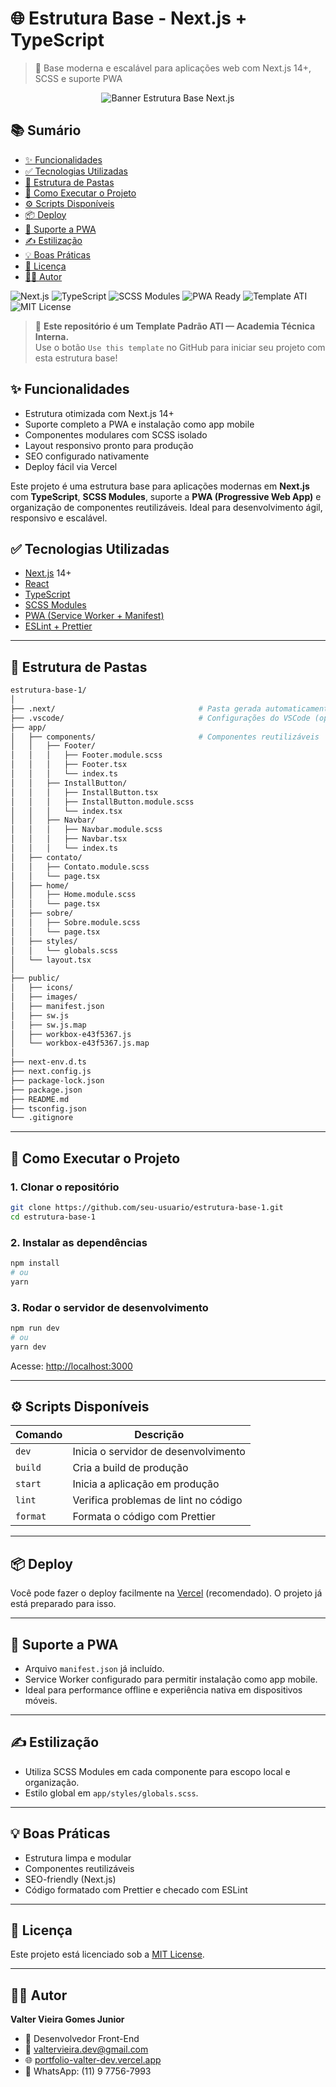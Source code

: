 
# 🌐 Estrutura Base - Next.js + TypeScript
> 🚀 Base moderna e escalável para aplicações web com Next.js 14+, SCSS e suporte PWA

<p align="center">
  <img src="https://a.imagem.app/BKaGBQ.png" alt="Banner Estrutura Base Next.js" style="max-width: 100%; height: auto;" />
</p>

## 📚 Sumário

- [✨ Funcionalidades](#-funcionalidades)
- [✅ Tecnologias Utilizadas](#-tecnologias-utilizadas)
- [📁 Estrutura de Pastas](#-estrutura-de-pastas)
- [🚀 Como Executar o Projeto](#-como-executar-o-projeto)
- [⚙️ Scripts Disponíveis](#️-scripts-disponíveis)
- [📦 Deploy](#-deploy)
- [📱 Suporte a PWA](#-suporte-a-pwa)
- [✍️ Estilização](#️-estilização)
- [💡 Boas Práticas](#-boas-práticas)
- [📄 Licença](#-licença)
- [👨‍💻 Autor](#-autor)


![Next.js](https://img.shields.io/badge/Next.js-14+-black?logo=nextdotjs)
![TypeScript](https://img.shields.io/badge/TypeScript-4.x-blue?logo=typescript)
![SCSS Modules](https://img.shields.io/badge/SCSS-Modules-pink?logo=sass)
![PWA Ready](https://img.shields.io/badge/PWA-Ready-green?logo=googlechrome)
![Template ATI](https://img.shields.io/badge/Template-ATI-blueviolet?style=flat-square)
![MIT License](https://img.shields.io/badge/license-MIT-brightgreen)


> 🧱 **Este repositório é um Template Padrão ATI — Academia Técnica Interna.**  
> Use o botão `Use this template` no GitHub para iniciar seu projeto com esta estrutura base!

## ✨ Funcionalidades

- Estrutura otimizada com Next.js 14+
- Suporte completo a PWA e instalação como app mobile
- Componentes modulares com SCSS isolado
- Layout responsivo pronto para produção
- SEO configurado nativamente
- Deploy fácil via Vercel


Este projeto é uma estrutura base para aplicações modernas em **Next.js** com **TypeScript**, **SCSS Modules**, suporte a **PWA (Progressive Web App)** e organização de componentes reutilizáveis. Ideal para desenvolvimento ágil, responsivo e escalável.

## ✅ Tecnologias Utilizadas

- [Next.js](https://nextjs.org/) 14+
- [React](https://react.dev/)
- [TypeScript](https://www.typescriptlang.org/)
- [SCSS Modules](https://sass-lang.com/)
- [PWA (Service Worker + Manifest)](https://web.dev/progressive-web-apps/)
- [ESLint + Prettier](https://prettier.io/)

---

## 📁 Estrutura de Pastas

```bash
estrutura-base-1/
│
├── .next/                                # Pasta gerada automaticamente (ignorada no Git)
├── .vscode/                              # Configurações do VSCode (opcional)
├── app/
│   ├── components/                       # Componentes reutilizáveis
│   │   ├── Footer/
│   │   │   ├── Footer.module.scss
│   │   │   ├── Footer.tsx
│   │   │   └── index.ts
│   │   ├── InstallButton/
│   │   │   ├── InstallButton.tsx
│   │   │   ├── InstallButton.module.scss
│   │   │   └── index.tsx
│   │   ├── Navbar/
│   │   │   ├── Navbar.module.scss
│   │   │   ├── Navbar.tsx
│   │   │   └── index.ts
│   ├── contato/
│   │   ├── Contato.module.scss
│   │   └── page.tsx
│   ├── home/
│   │   ├── Home.module.scss
│   │   └── page.tsx
│   ├── sobre/
│   │   ├── Sobre.module.scss
│   │   └── page.tsx
│   ├── styles/
│   │   └── globals.scss
│   └── layout.tsx
│
├── public/
│   ├── icons/
│   ├── images/
│   ├── manifest.json
│   ├── sw.js
│   ├── sw.js.map
│   ├── workbox-e43f5367.js
│   └── workbox-e43f5367.js.map
│
├── next-env.d.ts
├── next.config.js
├── package-lock.json
├── package.json
├── README.md
├── tsconfig.json
└── .gitignore
```

---

## 🚀 Como Executar o Projeto

### 1. Clonar o repositório

```bash
git clone https://github.com/seu-usuario/estrutura-base-1.git
cd estrutura-base-1
```

### 2. Instalar as dependências

```bash
npm install
# ou
yarn
```

### 3. Rodar o servidor de desenvolvimento

```bash
npm run dev
# ou
yarn dev
```

Acesse: [http://localhost:3000](http://localhost:3000)

---

## ⚙️ Scripts Disponíveis

| Comando         | Descrição                            |
|----------------|----------------------------------------|
| `dev`          | Inicia o servidor de desenvolvimento   |
| `build`        | Cria a build de produção               |
| `start`        | Inicia a aplicação em produção         |
| `lint`         | Verifica problemas de lint no código   |
| `format`       | Formata o código com Prettier          |

---

## 📦 Deploy

Você pode fazer o deploy facilmente na [Vercel](https://vercel.com/) (recomendado). O projeto já está preparado para isso.

---

## 📱 Suporte a PWA

- Arquivo `manifest.json` já incluído.
- Service Worker configurado para permitir instalação como app mobile.
- Ideal para performance offline e experiência nativa em dispositivos móveis.

---

## ✍️ Estilização

- Utiliza SCSS Modules em cada componente para escopo local e organização.
- Estilo global em `app/styles/globals.scss`.

---

## 💡 Boas Práticas

- Estrutura limpa e modular
- Componentes reutilizáveis
- SEO-friendly (Next.js)
- Código formatado com Prettier e checado com ESLint

---

## 📄 Licença

Este projeto está licenciado sob a [MIT License](LICENSE).

---

## 👨‍💻 Autor

**Valter Vieira Gomes Junior**

- 💼 Desenvolvedor Front-End
- 📧 valtervieira.dev@gmail.com
- 🌐 [portfolio-valter-dev.vercel.app](https://portfolio-valter-dev.vercel.app)
- 📱 WhatsApp: (11) 9 7756-7993
